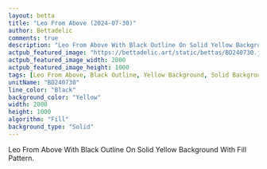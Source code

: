```yaml
---
layout: betta
title: "Leo From Above (2024-07-30)"
author: Bettadelic
comments: true
description: "Leo From Above With Black Outline On Solid Yellow Background With Fill Pattern."
actpub_featured_image: "https://bettadelic.art/static/bettas/BD240730.jpg"
actpub_featured_image_width: 2000
actpub_featured_image_height: 1000
tags: [Leo From Above, Black Outline, Yellow Background, Solid Background Pattern, Fill Pattern, July 2024]
unitName: "BD240730"
line_color: "Black"
background_color: "Yellow"
width: 2000
height: 1000
algorithm: "Fill"
background_type: "Solid"
---
```


Leo From Above With Black Outline On Solid Yellow Background With Fill Pattern.
